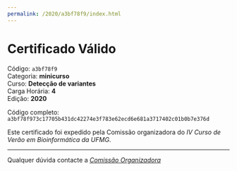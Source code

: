 ```yaml
---
permalink: /2020/a3bf78f9/index.html
---
```


# Certificado Válido

Código: `a3bf78f9`<br>
Categoria: **minicurso**<br>
Curso: **Detecção de variantes**<br>
Carga Horária: **4**<br>
Edição: **2020**<br>


Código completo: `a3bf78f973c17705b431dc42274e3f783e62ecd6e681a3717402c01b0b7e376d`


Este certificado foi expedido pela Comissão organizadora do *IV Curso de Verão em Bioinformática da UFMG*.

----

Qualquer dúvida contacte a [_Comissão Organizadora_](<mailto:cursobioinfoufmg@gmail.com$subject=[Certificados]>)

